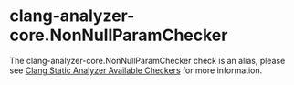 # clang-analyzer-core.NonNullParamChecker

The clang-analyzer-core.NonNullParamChecker check is an alias, please
see [Clang Static Analyzer Available
Checkers](https://clang.llvm.org/docs/analyzer/checkers.html#core-nonnullparamchecker)
for more information.
